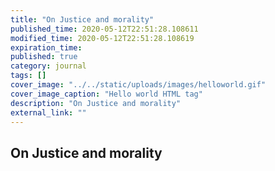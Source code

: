 ```yaml
---
title: "On Justice and morality"
published_time: 2020-05-12T22:51:28.108611
modified_time: 2020-05-12T22:51:28.108619
expiration_time: 
published: true
category: journal
tags: []
cover_image: "../../static/uploads/images/helloworld.gif"
cover_image_caption: "Hello world HTML tag"
description: "On Justice and morality"
external_link: ""
---
```


## On Justice and morality

